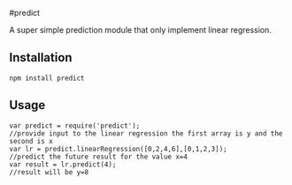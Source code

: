 #predict


A super simple prediction module that only implement linear regression.

## Installation

	npm install predict

## Usage
	
	var predict = require('predict');
	//provide input to the linear regression the first array is y and the second is x
	var lr = predict.linearRegression([0,2,4,6],[0,1,2,3]);
	//predict the future result for the value x=4 
	var result = lr.predict(4);	
	//result will be y=8
